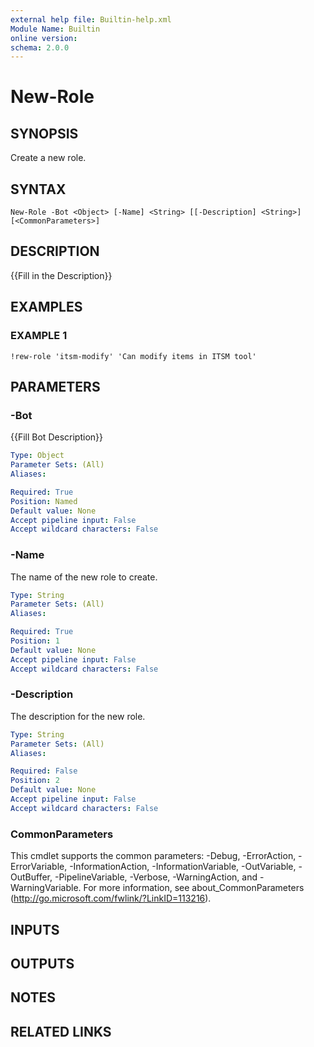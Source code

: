 ```yaml
---
external help file: Builtin-help.xml
Module Name: Builtin
online version:
schema: 2.0.0
---
```


# New-Role

## SYNOPSIS
Create a new role.

## SYNTAX

```
New-Role -Bot <Object> [-Name] <String> [[-Description] <String>] [<CommonParameters>]
```

## DESCRIPTION
{{Fill in the Description}}

## EXAMPLES

### EXAMPLE 1
```
!rew-role 'itsm-modify' 'Can modify items in ITSM tool'
```

## PARAMETERS

### -Bot
{{Fill Bot Description}}

```yaml
Type: Object
Parameter Sets: (All)
Aliases:

Required: True
Position: Named
Default value: None
Accept pipeline input: False
Accept wildcard characters: False
```

### -Name
The name of the new role to create.

```yaml
Type: String
Parameter Sets: (All)
Aliases:

Required: True
Position: 1
Default value: None
Accept pipeline input: False
Accept wildcard characters: False
```

### -Description
The description for the new role.

```yaml
Type: String
Parameter Sets: (All)
Aliases:

Required: False
Position: 2
Default value: None
Accept pipeline input: False
Accept wildcard characters: False
```

### CommonParameters
This cmdlet supports the common parameters: -Debug, -ErrorAction, -ErrorVariable, -InformationAction, -InformationVariable, -OutVariable, -OutBuffer, -PipelineVariable, -Verbose, -WarningAction, and -WarningVariable.
For more information, see about_CommonParameters (http://go.microsoft.com/fwlink/?LinkID=113216).

## INPUTS

## OUTPUTS

## NOTES

## RELATED LINKS

